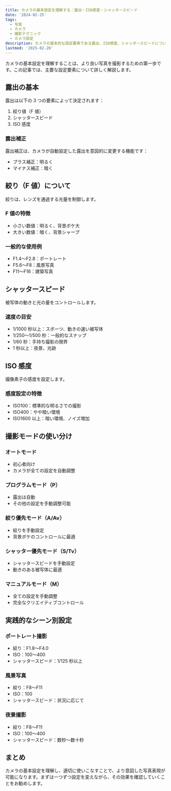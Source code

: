 ```yaml
---
title: カメラの基本設定を理解する：露出・ISO感度・シャッタースピード
date: '2024-02-25'
tags:
  - 写真
  - カメラ
  - 撮影テクニック
  - カメラ設定
description: カメラの基本的な設定要素である露出、ISO感度、シャッタースピードについて詳しく解説します。
lastmod: '2025-02-26'
---
```


カメラの基本設定を理解することは、より良い写真を撮影するための第一歩です。この記事では、主要な設定要素について詳しく解説します。

## 露出の基本

露出は以下の 3 つの要素によって決定されます：

1. 絞り値（F 値）
2. シャッタースピード
3. ISO 感度

### 露出補正

露出補正は、カメラが自動設定した露出を意図的に変更する機能です：

- プラス補正：明るく
- マイナス補正：暗く

## 絞り（F 値）について

絞りは、レンズを通過する光量を制御します。

### F 値の特徴

- 小さい数値：明るく、背景ボケ大
- 大きい数値：暗く、背景シャープ

### 一般的な使用例

- F1.4〜F2.8：ポートレート
- F5.6〜F8：風景写真
- F11〜F16：建築写真

## シャッタースピード

被写体の動きと光の量をコントロールします。

### 速度の目安

- 1/1000 秒以上：スポーツ、動きの速い被写体
- 1/250〜1/500 秒：一般的なスナップ
- 1/60 秒：手持ち撮影の限界
- 1 秒以上：夜景、光跡

## ISO 感度

撮像素子の感度を設定します。

### 感度設定の特徴

- ISO100：標準的な明るさでの撮影
- ISO400：やや暗い環境
- ISO1600 以上：暗い環境、ノイズ増加

## 撮影モードの使い分け

### オートモード

- 初心者向け
- カメラが全ての設定を自動調整

### プログラムモード（P）

- 露出は自動
- その他の設定を手動調整可能

### 絞り優先モード（A/Av）

- 絞りを手動設定
- 背景ボケのコントロールに最適

### シャッター優先モード（S/Tv）

- シャッタースピードを手動設定
- 動きのある被写体に最適

### マニュアルモード（M）

- 全ての設定を手動調整
- 完全なクリエイティブコントロール

## 実践的なシーン別設定

### ポートレート撮影

- 絞り：F1.8〜F4.0
- ISO：100〜400
- シャッタースピード：1/125 秒以上

### 風景写真

- 絞り：F8〜F11
- ISO：100
- シャッタースピード：状況に応じて

### 夜景撮影

- 絞り：F8〜F11
- ISO：100〜400
- シャッタースピード：数秒〜数十秒

## まとめ

カメラの基本設定を理解し、適切に使いこなすことで、より意図した写真表現が可能になります。まずは一つずつ設定を変えながら、その効果を確認していくことをお勧めします。
